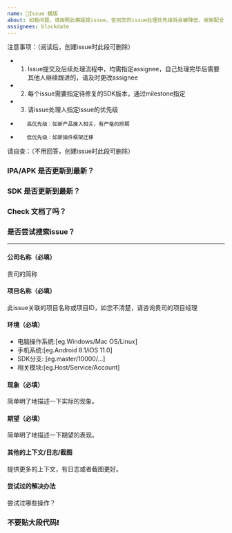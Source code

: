 ```yaml
---
name: 📝Issue 模版
about: 如有问题，请按照此模版提issue，否则您的issue处理优先级将会被降低，谢谢配合
assignees: blockdate
---
```

注意事项：（阅读后，创建issue时此段可删除）
- 1. Issue提交及后续处理流程中，均需指定assignee，自己处理完毕后需要其他人继续跟进的，请及时更改assignee
- 2. 每个issue需要指定待修复的SDK版本，通过milestone指定
- 3. 请issue处理人指定issue的优先级
-        高优先级：如新产品接入相关，有严格的排期
-        低优先级：如新插件框架迁移

请自查：（不用回答，创建issue时此段可删除）
### IPA/APK 是否更新到最新？
### SDK 是否更新到最新？
### Check 文档了吗？
### 是否尝试搜索issue？

---
#### 公司名称（必填）

贵司的简称

#### 项目名称（必填）

此issue关联的项目名称或项目ID，如您不清楚，请咨询贵司的项目经理

#### 环境（必填）
- 电脑操作系统:[eg.Windows/Mac OS/Linux]
- 手机系统:[eg.Android 8.1/iOS 11.0]
- SDK分支: [eg.master/10000/...]
- 相关模块:[eg.Host/Service/Account]

#### 现象（必填）

简单明了地描述一下实际的现象。

#### 期望（必填）

简单明了地描述一下期望的表现。

#### 其他的上下文/日志/截图

提供更多的上下文，有日志或者截图更好。

#### 尝试过的解决办法

尝试过哪些操作？

### 不要贴大段代码❗️
